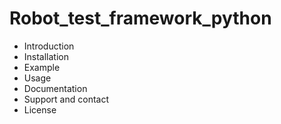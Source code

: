 # Robot_test_framework_python
 * Introduction
* Installation
* Example
* Usage
* Documentation
* Support and contact
* License
